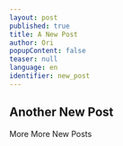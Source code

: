```yaml
---
layout: post
published: true
title: A New Post
author: Ori
popupContent: false
teaser: null
language: en
identifier: new_post
---
```



## Another New Post

More More New Posts
